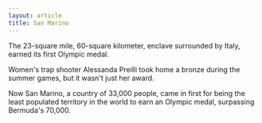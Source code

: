 ```yaml
---
layout: article
title: San Marino
---
```


The 23-square mile, 60-square kilometer, enclave surrounded by Italy, earned its first Olympic medal.

Women's trap shooter Alessanda Preilli took home a bronze during the summer games, but it wasn't just her award.

Now San Marino, a country of 33,000 people, came in first for being the least populated territory in the world to earn an Olympic medal, surpassing Bermuda's 70,000.
